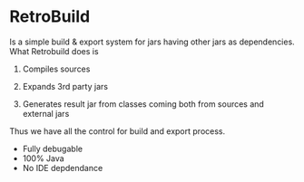 # RetroBuild

Is a simple build & export system for jars having other jars as dependencies. 
What Retrobuild does is 

1. Compiles sources

2. Expands 3rd party jars

3. Generates result jar from classes coming both from sources and external jars

Thus we have all the control for build and export process. 
* Fully debugable
* 100% Java
* No IDE depdendance
